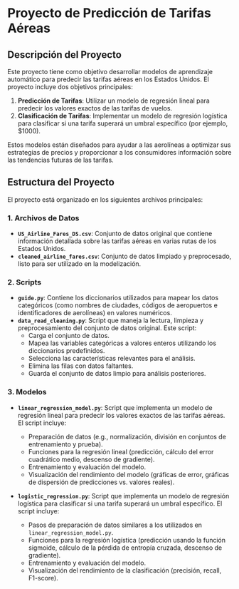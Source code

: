 # **Proyecto de Predicción de Tarifas Aéreas**

## **Descripción del Proyecto**
Este proyecto tiene como objetivo desarrollar modelos de aprendizaje automático para predecir las tarifas aéreas en los Estados Unidos. El proyecto incluye dos objetivos principales:
1. **Predicción de Tarifas**: Utilizar un modelo de regresión lineal para predecir los valores exactos de las tarifas de vuelos.
2. **Clasificación de Tarifas**: Implementar un modelo de regresión logística para clasificar si una tarifa superará un umbral específico (por ejemplo, $1000).

Estos modelos están diseñados para ayudar a las aerolíneas a optimizar sus estrategias de precios y proporcionar a los consumidores información sobre las tendencias futuras de las tarifas.

## **Estructura del Proyecto**
El proyecto está organizado en los siguientes archivos principales:

### **1. Archivos de Datos**
- **`US_Airline_Fares_DS.csv`**: Conjunto de datos original que contiene información detallada sobre las tarifas aéreas en varias rutas de los Estados Unidos.
- **`cleaned_airline_fares.csv`**: Conjunto de datos limpiado y preprocesado, listo para ser utilizado en la modelización.

### **2. Scripts**
- **`guide.py`**: Contiene los diccionarios utilizados para mapear los datos categóricos (como nombres de ciudades, códigos de aeropuertos e identificadores de aerolíneas) en valores numéricos.
- **`data_read_cleaning.py`**: Script que maneja la lectura, limpieza y preprocesamiento del conjunto de datos original. Este script:
  - Carga el conjunto de datos.
  - Mapea las variables categóricas a valores enteros utilizando los diccionarios predefinidos.
  - Selecciona las características relevantes para el análisis.
  - Elimina las filas con datos faltantes.
  - Guarda el conjunto de datos limpio para análisis posteriores.

### **3. Modelos**
- **`linear_regression_model.py`**: Script que implementa un modelo de regresión lineal para predecir los valores exactos de las tarifas aéreas. El script incluye:
  - Preparación de datos (e.g., normalización, división en conjuntos de entrenamiento y prueba).
  - Funciones para la regresión lineal (predicción, cálculo del error cuadrático medio, descenso de gradiente).
  - Entrenamiento y evaluación del modelo.
  - Visualización del rendimiento del modelo (gráficas de error, gráficas de dispersión de predicciones vs. valores reales).

- **`logistic_regression.py`**: Script que implementa un modelo de regresión logística para clasificar si una tarifa superará un umbral específico. El script incluye:
  - Pasos de preparación de datos similares a los utilizados en `linear_regression_model.py`.
  - Funciones para la regresión logística (predicción usando la función sigmoide, cálculo de la pérdida de entropía cruzada, descenso de gradiente).
  - Entrenamiento y evaluación del modelo.
  - Visualización del rendimiento de la clasificación (precisión, recall, F1-score).


  

